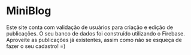 # MiniBlog

Este site conta com validação de usuários para criação e edição de publicações. O seu banco de dados foi construído utilizando o Firebase.
Aproveite as publicações já existentes, assim como não se esqueça de fazer o seu cadastro! =)
